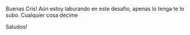 Buenas Cris!
    Aún estoy laburando en este desafio, apenas lo tenga te lo subo. Cualquier cosa decime

Saludos!